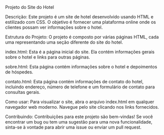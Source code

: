 Projeto do Site do Hotel

Descrição:
Este projeto é um site de hotel desenvolvido usando HTML e estilizado com CSS. O objetivo é fornecer uma plataforma online onde os clientes possam ver informações sobre o hotel.

Estrutura do Projeto:
O projeto é composto por várias páginas HTML, cada uma representando uma seção diferente do site do hotel.

index.html: Esta é a página inicial do site. Ela contém informações gerais sobre o hotel e links para outras páginas.

sobre.html: Esta página contém informações sobre o hotel e depoimentos de hóspedes.

contato.html: Esta página contém informações de contato do hotel, incluindo endereço, número de telefone e um formulário de contato para consultas gerais.

Como usar:
Para visualizar o site, abra o arquivo index.html em qualquer navegador web moderno. Navegue pelo site clicando nos links fornecidos.

Contribuindo:
Contribuições para este projeto são bem-vindas! Se você encontrar um bug ou tem uma sugestão para uma nova funcionalidade, sinta-se à vontade para abrir uma issue ou enviar um pull request.
